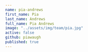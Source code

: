 ```yaml
---
name: pia-andrews
first_name: Pia
last_name: Andrews
full_name: Pia Andrews
image: "../assets/img/team/pia.jpg"
active: false
github: piawaugh
published: true
---
```

